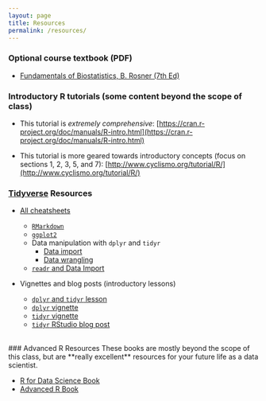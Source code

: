 ```yaml
---
layout: page
title: Resources
permalink: /resources/
---
```


### Optional course textbook (PDF)
+  [Fundamentals of Biostatistics, B. Rosner (7th Ed)](./files/Fundamentals_of_Biostatistics_7th_Edition.pdf)


### Introductory R tutorials (some content beyond the scope of class)

+ This tutorial is *extremely comprehensive*: [https://cran.r-project.org/doc/manuals/R-intro.html](https://cran.r-project.org/doc/manuals/R-intro.html)

+ This tutorial is more geared towards introductory concepts (focus on sections 1, 2, 3, 5, and 7): [http://www.cyclismo.org/tutorial/R/](http://www.cyclismo.org/tutorial/R/)

### [Tidyverse](https://www.tidyverse.org/) Resources
+ [All cheatsheets](https://www.rstudio.com/resources/cheatsheets/)
	+ [`RMarkdown`](./cheatsheets/rmarkdown-cheatsheet.pdf)
	+ [`ggplot2`](./cheatsheets/ggplot2-cheatsheet.pdf)
	+ Data manipulation with `dplyr` and `tidyr`
		+ [Data import](./cheatsheets/data-import-cheatsheet.pdf)
		+ [Data wrangling](./cheatsheets/data-wrangling-cheatsheet.pdf)
	+ [`readr` and Data Import](./cheatsheets/data-import-cheatsheet.pdf)

+ Vignettes and blog posts (introductory lessons)
	+ [`dplyr` and `tidyr` lesson](https://rpubs.com/bradleyboehmke/data_wrangling)
	+ [`dplyr` vignette](https://cran.r-project.org/web/packages/dplyr/vignettes/dplyr.html) 
	+ [`tidyr` vignette](https://cran.r-project.org/web/packages/tidyr/vignettes/tidy-data.html)
	+ [`tidyr` RStudio blog post](https://blog.rstudio.com/2014/07/22/introducing-tidyr/)

<br>
### Advanced R Resources
These books are mostly beyond the scope of this class, but are **really excellent** resources for your future life as a data scientist.

+ [R for Data Science Book](http://r4ds.had.co.nz/)
+ [Advanced R Book](http://adv-r.had.co.nz/)

